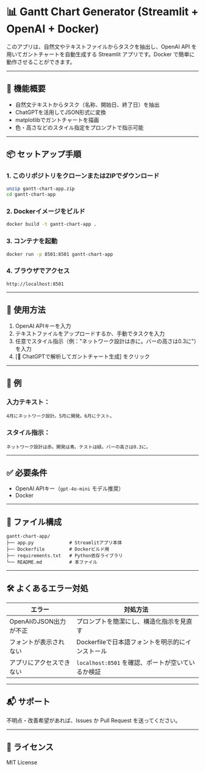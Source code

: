 # 📊 Gantt Chart Generator (Streamlit + OpenAI + Docker)

このアプリは、自然文やテキストファイルからタスクを抽出し、OpenAI API を用いてガントチャートを自動生成する Streamlit アプリです。Docker で簡単に動作させることができます。

---

## 🚀 機能概要

- 自然文テキストからタスク（名称、開始日、終了日）を抽出
- ChatGPTを活用してJSON形式に変換
- matplotlibでガントチャートを描画
- 色・高さなどのスタイル指定をプロンプトで指示可能

---

## 📦 セットアップ手順

### 1. このリポジトリをクローンまたはZIPでダウンロード

```bash
unzip gantt-chart-app.zip
cd gantt-chart-app
```

### 2. Dockerイメージをビルド

```bash
docker build -t gantt-chart-app .
```

### 3. コンテナを起動

```bash
docker run -p 8501:8501 gantt-chart-app
```

### 4. ブラウザでアクセス

```
http://localhost:8501
```

---

## 🧠 使用方法

1. OpenAI APIキーを入力
2. テキストファイルをアップロードするか、手動でタスクを入力
3. 任意でスタイル指示（例："ネットワーク設計は赤に。バーの高さは0.3に"）を入力
4. [🚀 ChatGPTで解析してガントチャート生成] をクリック

---

## 📝 例

### 入力テキスト：
```
4月にネットワーク設計。5月に開発。6月にテスト。
```

### スタイル指示：
```
ネットワーク設計は赤。開発は青。テストは緑。バーの高さは0.3に。
```

---

## ✅ 必要条件
- OpenAI APIキー（`gpt-4o-mini` モデル推奨）
- Docker

---

## 📄 ファイル構成

```
gantt-chart-app/
├── app.py             # Streamlitアプリ本体
├── Dockerfile         # Dockerビルド用
├── requirements.txt   # Python依存ライブラリ
└── README.md          # 本ファイル
```

---

## 🛠 よくあるエラー対処

| エラー | 対処方法 |
|--------|-----------|
| OpenAIのJSON出力が不正 | プロンプトを簡潔にし、構造化指示を見直す |
| フォントが表示されない | Dockerfileで日本語フォントを明示的にインストール |
| アプリにアクセスできない | `localhost:8501` を確認、ポートが空いているか検証 |

---

## 📬 サポート

不明点・改善希望があれば、Issues か Pull Request を送ってください。

---

## 🧡 ライセンス

MIT License
